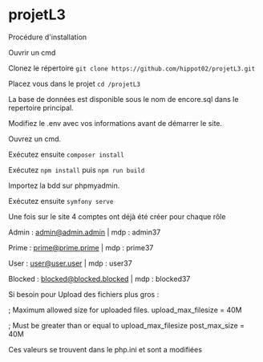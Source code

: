 # projetL3


Procédure d'installation

Ouvrir un cmd

Clonez le répertoire `git clone https://github.com/hippot02/projetL3.git`

Placez vous dans le projet `cd /projetL3`

La base de données est disponible sous le nom de encore.sql dans le repertoire principal.

Modifiez le .env avec vos informations avant de démarrer le site.

Ouvrez un cmd.

Exécutez ensuite `composer install`

Exécutez `npm install` puis `npm run build`

Importez la bdd sur phpmyadmin.

Exécutez ensuite `symfony serve`

Une fois sur le site 4 comptes ont déjà été créer pour chaque rôle

Admin : admin@admin.admin | mdp : admin37

Prime : prime@prime.prime | mdp : prime37

User : user@user.user | mdp : user37

Blocked : blocked@blocked.blocked | mdp : blocked37


Si besoin pour Upload des fichiers plus gros :

; Maximum allowed size for uploaded files.
upload_max_filesize = 40M

; Must be greater than or equal to upload_max_filesize
post_max_size = 40M

Ces valeurs se trouvent dans le php.ini et sont a modifiées
